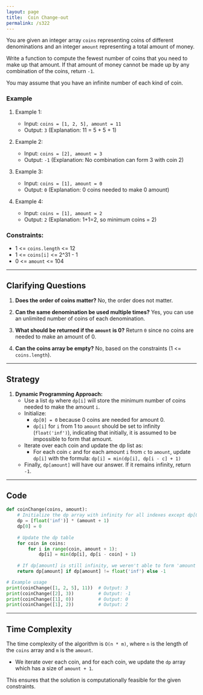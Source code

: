 ```yaml
---
layout: page
title:  Coin Change-out
permalink: /s322
---
```


You are given an integer array `coins` representing coins of different denominations and an integer `amount` representing a total amount of money. 

Write a function to compute the fewest number of coins that you need to make up that amount. If that amount of money cannot be made up by any combination of the coins, return `-1`.

You may assume that you have an infinite number of each kind of coin.

### Example

1. Example 1:
   - Input: `coins = [1, 2, 5], amount = 11`
   - Output: `3` (Explanation: 11 = 5 + 5 + 1)

2. Example 2:
   - Input: `coins = [2], amount = 3`
   - Output: `-1` (Explanation: No combination can form 3 with coin 2)

3. Example 3:
   - Input: `coins = [1], amount = 0`
   - Output: `0` (Explanation: 0 coins needed to make 0 amount)

4. Example 4:
   - Input: `coins = [1], amount = 2`
   - Output: `2` (Explanation: 1+1=2, so minimum coins = 2)

### Constraints:

- 1 <= `coins.length` <= 12
- 1 <= `coins[i]` <= 2^31 - 1
- 0 <= `amount` <= 104

---

## Clarifying Questions

1. **Does the order of coins matter?**
   No, the order does not matter.

2. **Can the same denomination be used multiple times?**
   Yes, you can use an unlimited number of coins of each denomination.

3. **What should be returned if the `amount` is 0?**
   Return `0` since no coins are needed to make an amount of 0.

4. **Can the coins array be empty?**
   No, based on the constraints (1 <= `coins.length`).

---

## Strategy

1. **Dynamic Programming Approach:**
   - Use a list `dp` where `dp[i]` will store the minimum number of coins needed to make the amount `i`.
   - Initialize:
     - `dp[0] = 0` because 0 coins are needed for amount 0.
     - `dp[i]` for `i` from 1 to `amount` should be set to infinity (`float('inf')`), indicating that initially, it is assumed to be impossible to form that amount.
   - Iterate over each coin and update the dp list as:
     - For each coin `c` and for each amount `i` from `c` to `amount`, update `dp[i]` with the formula:
       `dp[i] = min(dp[i], dp[i - c] + 1)`
   - Finally, `dp[amount]` will have our answer. If it remains infinity, return `-1`.

---

## Code

```python
def coinChange(coins, amount):
    # Initialize the dp array with infinity for all indexes except dp[0]
    dp = [float('inf')] * (amount + 1)
    dp[0] = 0
    
    # Update the dp table
    for coin in coins:
        for i in range(coin, amount + 1):
            dp[i] = min(dp[i], dp[i - coin] + 1)
    
    # If dp[amount] is still infinity, we weren't able to form 'amount'
    return dp[amount] if dp[amount] != float('inf') else -1

# Example usage
print(coinChange([1, 2, 5], 11))  # Output: 3
print(coinChange([2], 3))         # Output: -1
print(coinChange([1], 0))         # Output: 0
print(coinChange([1], 2))         # Output: 2
```

---

## Time Complexity

The time complexity of the algorithm is `O(n * m)`, where `n` is the length of the `coins` array and `m` is the `amount`.

- We iterate over each coin, and for each coin, we update the `dp` array which has a size of `amount + 1`.
  
This ensures that the solution is computationally feasible for the given constraints.
